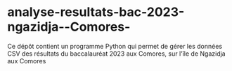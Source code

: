 # analyse-resultats-bac-2023-ngazidja--Comores-
Ce dépôt contient un programme Python qui permet de gérer les données CSV des résultats du baccalauréat 2023 aux Comores, sur l'île de Ngazidja aux Comores 
